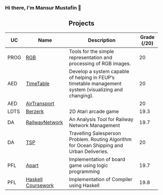 ### Hi there, I'm Mansur Mustafin 👋

<h2 align = "center" >Projects</h2>
<p align = "center">

| UC   | Name      | Description                                                                                                                                                   | Grade (/20) |              
|------|-----------|---------------------------------------------------------------------------------------------------------------------------------------------------------------|-------------|
| PROG | [RGB](https://github.com/Mansur-Mustafin/PROG-rgb) | Tools for the simple representation and processing of RGB images.                                                    | 20          |  
| AED  | [TimeTable](https://github.com/Mansur-Mustafin/AED-TimeTable) | Develop a system capable of helping in FEUP’s timetable management system (visualizing and changing).     | 20          |
| AED  | [AirTransport](https://github.com/Mansur-Mustafin/AED-AirTransport) |                                                                                                     | 20          |
| LDTS | [Berzerk](https://github.com/Mansur-Mustafin/LDTS-berzerk) | 2D Atari arcade game                                                                                         | 19.3        |
| DA   | [RailwayNetwork](https://github.com/Mansur-Mustafin/DA-RailwayNetwork) | An Analysis Tool for Railway Network Management                                                  | 19.7        | 
| DA   | [TSP](https://github.com/Mansur-Mustafin/DA-tsp) | Travelling Salesperson Problem. Routing Algorithm for Ocean Shipping and Urban Deliveries.                             | 20          |
| PFL  | [Apart](https://github.com/Mansur-Mustafin/PFL-Apart) | Implementation of board game using logic programming                                                              | 19.7        |
| PFL  | [Haskell Coursework](https://github.com/Mansur-Mustafin/PFL-Coursework-Haskell) | Implementation of Compiler using Haskell                                                | 19.8        |

</p>

